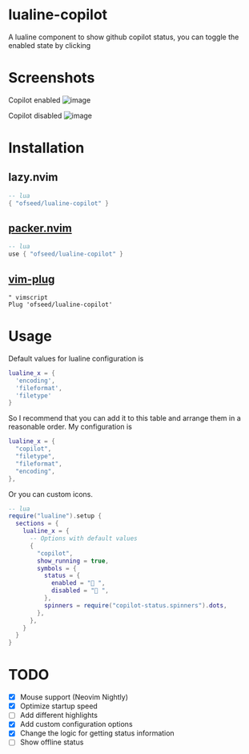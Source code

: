 # lualine-copilot

A lualine component to show github copilot status,
you can toggle the enabled state by clicking

# Screenshots

Copilot enabled
![image](https://user-images.githubusercontent.com/61115159/155043869-2d6f836d-1fee-4635-9910-65b9bd81fddd.png)

Copilot disabled
![image](https://user-images.githubusercontent.com/61115159/155043897-9d9976ee-d763-46ac-87eb-37a2461672c6.png)

# Installation

## lazy.nvim

```lua
-- lua
{ "ofseed/lualine-copilot" }
```

## [packer.nvim](https://github.com/wbthomason/packer.nvim)
```lua
-- lua
use { "ofseed/lualine-copilot" }
```

## [vim-plug](https://github.com/junegunn/vim-plug)
```vim
" vimscript
Plug 'ofseed/lualine-copilot'
```

# Usage
Default values for lualine configuration is
```lua
lualine_x = {
  'encoding',
  'fileformat',
  'filetype'
}
```
So I recommend that you can add it to this table and arrange them in a reasonable order.
My configuration is
```lua
lualine_x = {
  "copilot",
  "filetype",
  "fileformat",
  "encoding",
},
```

Or you can custom icons.

```lua
-- lua
require("lualine").setup {
  sections = {
    lualine_x = {
      -- Options with default values
      {
        "copilot",
        show_running = true,
        symbols = {
          status = {
            enabled = " ",
            disabled = " ",
          },
          spinners = require("copilot-status.spinners").dots,
        },
      },
    }
  }
}
```
# TODO
- [x] Mouse support (Neovim Nightly)
- [x] Optimize startup speed
- [ ] Add different highlights
- [x] Add custom configuration options
- [x] Change the logic for getting status information
- [ ] Show offline status

